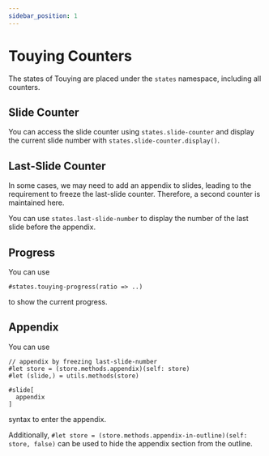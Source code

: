 ```yaml
---
sidebar_position: 1
---
```


# Touying Counters

The states of Touying are placed under the `states` namespace, including all counters.

## Slide Counter

You can access the slide counter using `states.slide-counter` and display the current slide number with `states.slide-counter.display()`.

## Last-Slide Counter

In some cases, we may need to add an appendix to slides, leading to the requirement to freeze the last-slide counter. Therefore, a second counter is maintained here.

You can use `states.last-slide-number` to display the number of the last slide before the appendix.

## Progress

You can use

```typst
#states.touying-progress(ratio => ..)
```

to show the current progress.

## Appendix

You can use

```typst
// appendix by freezing last-slide-number
#let store = (store.methods.appendix)(self: store)
#let (slide,) = utils.methods(store)

#slide[
  appendix
]
```

syntax to enter the appendix.

Additionally, `#let store = (store.methods.appendix-in-outline)(self: store, false)` can be used to hide the appendix section from the outline.